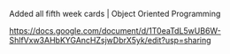 
Added all fifth week cards | Object Oriented Programming



https://docs.google.com/document/d/1T0eaTdL5wUB6W-ShlfVxw3AHbKYGAncHZsjwDbrX5yk/edit?usp=sharing


